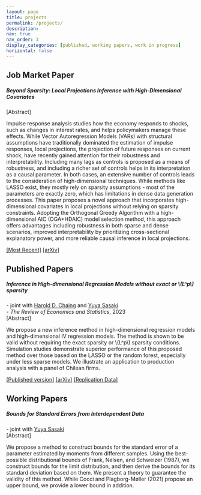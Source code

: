```yaml
---
layout: page
title: projects
permalink: /projects/
description: 
nav: true
nav_order: 3
display_categories: [published, working papers, work in progress]
horizontal: false
---
```

<div class="projects">

<h2 class="category"> Job Market Paper </h2>
<h5> Beyond Sparsity: Local Projections Inference with High-Dimensional Covariates </h5>
<span class="abstract-toggle" onclick="toggleAbstract(this)">[Abstract]</span> 
<p class="abstract-content hidden">
  Impulse response analysis studies how the economy responds to shocks, such as changes in interest rates, and helps policymakers manage these effects. While Vector Autoregression Models (VARs) with structural assumptions have traditionally dominated the estimation of impulse responses, local projections, the projection of future responses on current shock, have recently gained attention for their robustness and interpretability. Including many lags as controls is proposed as a means of robustness, and including a richer set of controls helps in its interpretation as a causal parameter. In both cases, an extensive number of controls leads to the consideration of high-dimensional techniques. While methods like LASSO exist, they mostly rely on sparsity assumptions - most of the parameters are exactly zero, which has limitations in dense data generation processes. This paper proposes a novel approach that incorporates high-dimensional covariates in local projections without relying on sparsity constraints. Adopting the Orthogonal Greedy Algorithm with a high-dimensional AIC (OGA+HDAIC) model selection method, this approach offers advantages including robustness in both sparse and dense scenarios, improved interpretability by prioritizing cross-sectional explanatory power, and more reliable causal inference in local projections.
</p>
<a href="https://drive.google.com/file/d/1zDoOTL6MqoVcN1KEJhjs2qlXNwv6x_vh/view?usp=drive_link">[Most Recent]</a>
<a href="https://arxiv.org/abs/2402.07743">[arXiv]</a>

<h2 class="category"> Published Papers </h2>
<h5> Inference in High-dimensional Regression Models without exact or \(L^p\) sparsity</h5>
- joint with <a href="https://sites.google.com/view/haroldchiang/">Harold D. Chaing</a> and <a href="https://sites.google.com/site/yuyasasaki/">Yuya Sasaki</a>
<br>
- <em>The Review of Economics and Statistics</em>, 2023
<br>
<span class="abstract-toggle" onclick="toggleAbstract(this)">[Abstract]</span> 
<p class="abstract-content hidden">
  We propose a new inference method in high-dimensional regression models and high-dimensional IV regression models. The method is shown to be valid without requiring the exact sparsity or \(L^p\) sparsity conditions. Simulation studies demonstrate superior performance of this proposed method over those based on the LASSO or the random forest, especially under less sparse models. We illustrate an application to production analysis with a panel of Chilean firms.
</p> 
<a href="https://doi.org/10.1162/rest_a_01349">[Published version]</a>
<a href="https://arxiv.org/abs/2108.09520">[arXiv]</a>
<a href="https://dataverse.harvard.edu/dataset.xhtml?persistentId=doi:10.7910/DVN/DFBV7K">[Replication Data]</a>

<h2 class="category"> Working Papers </h2>
<h5>Bounds for Standard Errors from Interdependent Data</h5>
- joint with <a href="https://sites.google.com/site/yuyasasaki/">Yuya Sasaki</a>
<br>
<span class="abstract-toggle" onclick="toggleAbstract(this)">[Abstract]</span>
<p class="abstract-content hidden">
  We propose a method to construct bounds for the standard error of a parameter estimated by moments from different samples. Using the best-possible distributional bounds of Frank, Nelsen, and Schweizer (1987), we construct bounds for the limit distribution, and then derive the bounds for its standard deviation based on them. We present a theory to guarantee the validity of this method. While Cocci and Plagborg-Møller (2021) propose an upper bound, we provide a lower bound in addition.
</p>




</div>